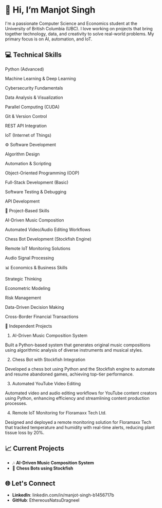 # 👋 Hi, I’m Manjot Singh  
I'm a passionate Computer Science and Economics student at the University of British Columbia (UBC). I love working on projects that bring together technology, data, and creativity to solve real-world problems. My primary focus is on AI, automation, and IoT.  

## 💻 Technical Skills

Python (Advanced)

Machine Learning & Deep Learning

Cybersecurity Fundamentals

Data Analysis & Visualization

Parallel Computing (CUDA)

Git & Version Control

REST API Integration

IoT (Internet of Things)

⚙️ Software Development

Algorithm Design

Automation & Scripting

Object-Oriented Programming (OOP)

Full-Stack Development (Basic)

Software Testing & Debugging

API Development

🎨 Project-Based Skills

AI-Driven Music Composition

Automated Video/Audio Editing Workflows

Chess Bot Development (Stockfish Engine)

Remote IoT Monitoring Solutions

Audio Signal Processing

📊 Economics & Business Skills

Strategic Thinking

Econometric Modeling

Risk Management

Data-Driven Decision Making

Cross-Border Financial Transactions

🚀 Independent Projects

1. AI-Driven Music Composition System

Built a Python-based system that generates original music compositions using algorithmic analysis of diverse instruments and musical styles.

2. Chess Bot with Stockfish Integration

Developed a chess bot using Python and the Stockfish engine to automate and resume abandoned games, achieving top-tier performance.

3. Automated YouTube Video Editing

Automated video and audio editing workflows for YouTube content creators using Python, enhancing efficiency and streamlining content production processes.

4. Remote IoT Monitoring for Floramaxx Tech Ltd.

Designed and deployed a remote monitoring solution for Floramaxx Tech that tracked temperature and humidity with real-time alerts, reducing plant tissue loss by 20%. 

## 📈 Current Projects  
- 🎶 **AI-Driven Music Composition System**  
- 🤖 **Chess Bots using Stockfish**  

## 🌐 Let's Connect  
- **LinkedIn**: linkedin.com/in/manjot-singh-b1456717b
- **GitHub**: EthereousNatsuDragneel
